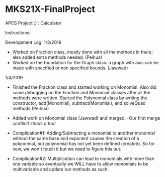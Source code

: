 # MKS21X-FinalProject
APCS Project ;) : Calculator


Instructions:




Development Log:
1/3/2019
- Worked on Fraction class, mostly done with all the methods in there; also added extra methods needed. (Peihua)
- Worked on the foundation for the Graph class: a graph with axis can be made with specified or non specified bounds. (Jawwad)

1/4/2019
- Finished the Fraction class and started working on Monomial. Also did some debugging on the Fraction and Monomial classes after all the methods were written. Started the Polynomial class by writing the constructor, add(Monomial), subtract(Monomial), and solveQuad methods (Peihua)
- Added work on Monomial class (Jawwad) and merged.
       -Our first merge conflict! *sheds a tear*

- Complication#1: Adding/Subtracting a monomial to another monomial without the same base and exponent causes the creation of a polynomial, but polynomial has not yet been defined (created). So for now, we won't touch it but we need to figure this out.
- Complication#2: Multiplication can lead to monomials with more than one variable so eventually we WILL have to allow monomials to be multivariable and update our methods as such.
